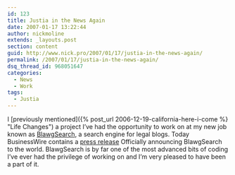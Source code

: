 ```yaml
---
id: 123
title: Justia in the News Again
date: 2007-01-17 13:22:44
author: nickmoline
extends: _layouts.post
section: content
guid: http://www.nick.pro/2007/01/17/justia-in-the-news-again/
permalink: /2007/01/17/justia-in-the-news-again/
dsq_thread_id: 968051647
categories:
  - News
  - Work
tags:
  - Justia
---
```

I [previously mentioned]({% post_url 2006-12-19-california-here-i-come %} "Life Changes") a project I&#8217;ve had the opportunity to work on at my new job known as [BlawgSearch](http://www.blawgsearch.com/ "Justia's BlawgSearch.com"), a search engine for legal blogs. Today BusinessWire contains a [press release](https://www.businesswire.com/news/home/20070117005639/en/Justia-Releases-BlawgSearch.com-Legal-Blog-Legal-Podcast) Officially announcing BlawgSearch to the world. BlawgSearch is by far one of the most advanced bits of coding I&#8217;ve ever had the privilege of working on and I&#8217;m very pleased to have been a part of it.
